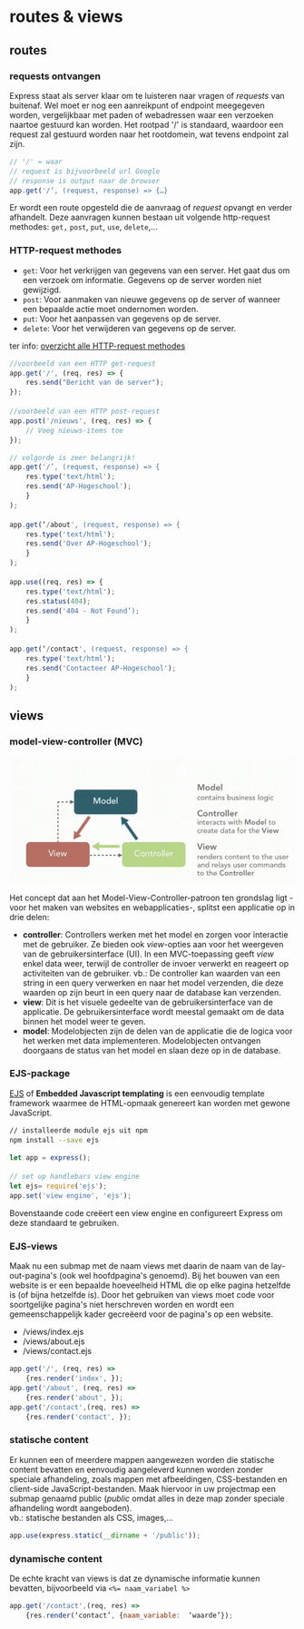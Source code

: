 # routes & views

## routes

### requests ontvangen

Express staat als server klaar om te luisteren naar vragen of _requests_ van buitenaf. Wel moet er nog een aanreikpunt of endpoint meegegeven worden, vergelijkbaar met paden of webadressen waar een verzoeken naartoe gestuurd kan worden. Het rootpad '/' is standaard, waardoor een request zal gestuurd worden naar het rootdomein, wat tevens endpoint zal zijn.

```javascript
// '/' = waar
// request is bijvoorbeeld url Google
// response is output naar de browser
app.get('/’, (request, response) => {…}
```

Er wordt een route opgesteld die de aanvraag of _request_ opvangt en verder afhandelt. Deze aanvragen kunnen bestaan uit volgende http-request methodes: `get,` `post`, `put`, `use`, `delete`,...

### HTTP-request methodes

* `get`: Voor het verkrijgen van gegevens van een server. Het gaat dus om een verzoek om informatie. Gegevens op de server worden niet gewijzigd.
* `post`: Voor aanmaken van nieuwe gegevens op de server of wanneer een bepaalde actie moet ondernomen worden.
* `put`: Voor het aanpassen van gegevens op de server.
* `delete`: Voor het verwijderen van gegevens op de server.

ter info: [overzicht alle HTTP-request methodes](https://developer.mozilla.org/en-US/docs/Web/HTTP/Methods)

```javascript
//voorbeeld van een HTTP get-request
app.get('/', (req, res) => {
    res.send("Bericht van de server");
});

//voorbeeld van een HTTP post-request
app.post('/nieuws', (req, res) => {
    // Voeg nieuws-items toe
});
```

```javascript
// volgorde is zeer belangrijk!
app.get('/’, (request, response) => {
    res.type('text/html');
    res.send('AP-Hogeschool');
    }
);

app.get(‘/about', (request, response) => {
    res.type('text/html');
    res.send('Over AP-Hogeschool');
    }
);

app.use((req, res) => {
    res.type('text/html');
    res.status(404);
    res.send('404 - Not Found’);
    }
);

app.get(‘/contact', (request, response) => {
    res.type('text/html');
    res.send('Contacteer AP-Hogeschool');
    }
);
```

##  views

### model-view-controller \(MVC\)

![bron: firebirdsql.org](../.gitbook/assets/image%20%282%29.png)

Het concept dat aan het Model-View-Controller-patroon ten grondslag ligt -voor het maken van websites en webapplicaties-, splitst een applicatie op in drie delen:

* **controller**: Controllers werken met het model en zorgen voor interactie met de gebruiker. Ze bieden ook _view_-opties aan voor het weergeven van de gebruikersinterface \(UI\). In een MVC-toepassing geeft _view_  enkel data weer, terwijl de controller de invoer verwerkt en reageert op activiteiten van de gebruiker. vb.: De controller kan waarden van een string in een query verwerken en naar het model verzenden, die deze waarden op zijn beurt in een ​​query naar de database kan verzenden.
* **view**: Dit is het visuele gedeelte van de gebruikersinterface van de applicatie. De gebruikersinterface wordt meestal gemaakt om de data binnen het model weer te geven.
* **model**: Modelobjecten zijn de delen van de applicatie die de logica voor het werken met data implementeren. Modelobjecten ontvangen doorgaans de status van het model en slaan deze op in de database.

### EJS-package

[EJS](https://ejs.co/) of **Embedded Javascript templating** is een eenvoudig template framework waarmee de HTML-opmaak genereert kan worden met gewone JavaScript.

```bash
// installeerde module ejs uit npm
npm install --save ejs
```

```javascript
let app = express();

// set up handlebars view engine
let ejs= require('ejs');
app.set('view engine', 'ejs');
```

Bovenstaande code creëert een view engine en configureert Express om deze standaard te gebruiken. 

### EJS-views

Maak nu een submap met de naam views met daarin de naam van de lay-out-pagina's \(ook wel hoofdpagina's genoemd\). Bij het bouwen van een website is er een bepaalde hoeveelheid HTML die op elke pagina hetzelfde is \(of bijna hetzelfde is\).  Door het gebruiken van views moet code voor soortgelijke pagina's niet herschreven worden en wordt een gemeenschappelijk kader gecreëerd voor de pagina's op een website.

* /views/index.ejs 
* /views/about.ejs 
* /views/contact.ejs

```javascript
app.get('/', (req, res) => 	
	{res.render('index', });
app.get('/about', (req, res) => 	
	{res.render('about', });
app.get('/contact',(req, res) => 
	{res.render('contact', });

```

### statische content

Er kunnen een of meerdere mappen aangewezen worden die statische content bevatten en eenvoudig aangeleverd kunnen worden zonder speciale afhandeling, zoals mappen met afbeeldingen, CSS-bestanden en client-side JavaScript-bestanden. Maak hiervoor in uw projectmap een submap genaamd public \(_public_ omdat alles in deze map zonder speciale afhandeling wordt aangeboden\).   
vb.: statische bestanden als CSS, images,...

```javascript
app.use(express.static(__dirname + '/public'));
```

### dynamische content

De echte kracht van views is dat ze dynamische informatie kunnen bevatten, bijvoorbeeld via `<%= naam_variabel %>`

```javascript
app.get('/contact',(req, res) => 
	{res.render(‘contact’, {naam_variable:  ‘waarde’});
```

